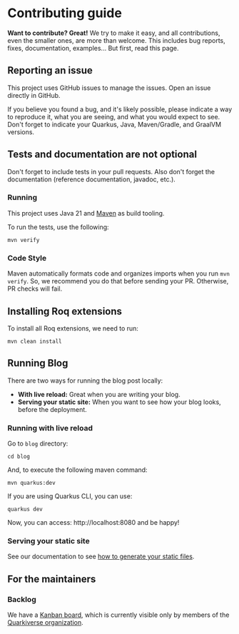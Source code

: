 # Contributing guide

**Want to contribute? Great!** We try to make it easy, and all contributions, even the smaller ones, are more than welcome. This includes bug reports, fixes, documentation, examples... But first, read this page.

## Reporting an issue

This project uses GitHub issues to manage the issues. Open an issue directly in GitHub.

If you believe you found a bug, and it's likely possible, please indicate a way to reproduce it, what you are seeing, and
what you would expect to see. Don't forget to indicate your Quarkus, Java, Maven/Gradle, and GraalVM versions.

## Tests and documentation are not optional

Don't forget to include tests in your pull requests. Also don't forget the documentation (reference documentation, javadoc, etc.).

### Running

This project uses Java 21 and [Maven](https://maven.apache.org/) as build tooling.

To run the tests, use the following:

```console
mvn verify
```

### Code Style

Maven automatically formats code and organizes imports when you run `mvn verify`. So, we recommend you do that before sending your PR. Otherwise, PR checks will fail.

## Installing Roq extensions

To install all Roq extensions, we need to run:

```console
mvn clean install
```

## Running Blog

There are two ways for running the blog post locally:

- **With live reload:** Great when you are writing your blog.
- **Serving your static site:** When you want to see how your blog looks, before the deployment.

### Running with live reload

Go to `blog` directory:

```console
cd blog
```

And, to execute the following maven command:

```console
mvn quarkus:dev
```

If you are using Quarkus CLI, you can use:

```console
quarkus dev
```

Now, you can access: http://localhost:8080 and be happy!

### Serving your static site

See our documentation to see [how to generate your static files](https://docs.quarkiverse.io/quarkus-roq/dev/quarkus-roq-generator.html#_generating_your_static_site).

## For the maintainers

### Backlog

We have a [Kanban board](https://github.com/orgs/quarkiverse/projects/6), which is currently visible only by members of the [Quarkiverse organization](https://github.com/quarkiverse).
